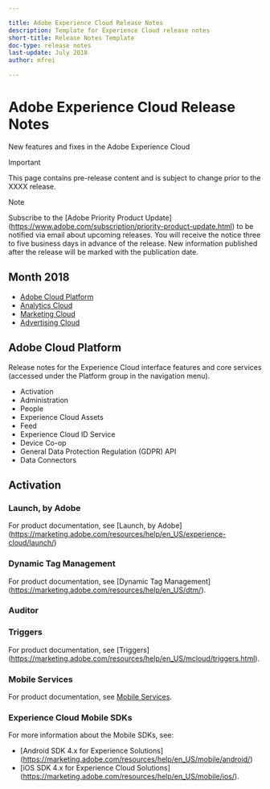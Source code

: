 ```yaml
---

title: Adobe Experience Cloud Release Notes
description: Template for Experience Cloud release notes
short-title: Release Notes Template
doc-type: release notes
last-update: July 2018
author: mfrei

---
```


# Adobe Experience Cloud Release Notes

New features and fixes in the Adobe Experience Cloud

>[!IMPORTANT]
>This page contains pre-release content and is subject to change prior to the XXXX release.

>[!NOTE]
>Subscribe to the [Adobe Priority Product Update] (https://www.adobe.com/subscription/priority-product-update.html) to be notified via email about upcoming releases. You will receive the notice three to five business days in advance of the release. New information published after the release will be marked with the publication date.

## Month 2018

+ [Adobe Cloud Platform](#acp)
+ [Analytics Cloud](#ac)
+ [Marketing Cloud](#mc)
+ [Advertising Cloud](#adc)

## Adobe Cloud Platform <a name="acp"></a>

Release notes for the Experience Cloud interface features and core services (accessed under the Platform group in the navigation menu). 
		
+ Activation
+ Administration
+ People
+ Experience Cloud Assets
+ Feed
+ Experience Cloud ID Service
+ Device Co-op
+ General Data Protection Regulation (GDPR) API
+ Data Connectors

## Activation

### Launch, by Adobe

For product documentation, see [Launch, by Adobe] (https://marketing.adobe.com/resources/help/en_US/experience-cloud/launch/)

### Dynamic Tag Management

For product documentation, see [Dynamic Tag Management] (https://marketing.adobe.com/resources/help/en_US/dtm/).

### Auditor

### Triggers

For product documentation, see [Triggers] (https://marketing.adobe.com/resources/help/en_US/mcloud/triggers.html).

### Mobile Services

For product documentation, see [Mobile Services](https://marketing.adobe.com/resources/help/en_US/mobile/).

### Experience Cloud Mobile SDKs

For more information about the Mobile SDKs, see:
+ [Android SDK 4.x for Experience Solutions] (https://marketing.adobe.com/resources/help/en_US/mobile/android/) 
+ [iOS SDK 4.x for Experience Cloud
Solutions] (https://marketing.adobe.com/resources/help/en_US/mobile/ios/).
